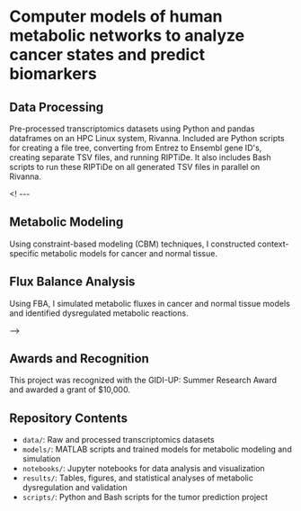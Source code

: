#  Computer models of human metabolic networks to analyze cancer states and predict biomarkers

## Data Processing

Pre-processed transcriptomics datasets using Python and pandas dataframes on an HPC Linux system, Rivanna. Included are Python scripts for creating a file tree, converting from Entrez to Ensembl gene ID's, creating separate TSV files, and running RIPTiDe. It also includes Bash scripts to run these RIPTiDe on all generated TSV files in parallel on Rivanna.

<! ---

## Metabolic Modeling

Using constraint-based modeling (CBM) techniques, I constructed context-specific metabolic models for cancer and normal tissue.

## Flux Balance Analysis

Using FBA, I simulated metabolic fluxes in cancer and normal tissue models and identified dysregulated metabolic reactions.

-->

## Awards and Recognition

This project was recognized with the GIDI-UP: Summer Research Award and awarded a grant of $10,000.

## Repository Contents

- `data/`: Raw and processed transcriptomics datasets
- `models/`: MATLAB scripts and trained models for metabolic modeling and simulation
- `notebooks/`: Jupyter notebooks for data analysis and visualization
- `results/`: Tables, figures, and statistical analyses of metabolic dysregulation and validation
- `scripts/`: Python and Bash scripts for the tumor prediction project
